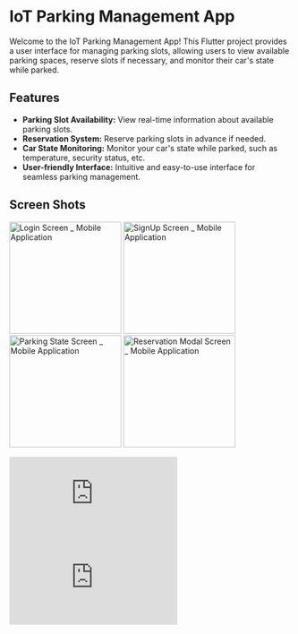 # IoT Parking Management App

Welcome to the IoT Parking Management App! This Flutter project provides a user interface for managing parking slots, allowing users to view available parking spaces, reserve slots if necessary, and monitor their car's state while parked.

## Features

- **Parking Slot Availability:** View real-time information about available parking slots.
- **Reservation System:** Reserve parking slots in advance if needed.
- **Car State Monitoring:** Monitor your car's state while parked, such as temperature, security status, etc.
- **User-friendly Interface:** Intuitive and easy-to-use interface for seamless parking management.

## Screen Shots

<img src="https://biaupload.com/do.php?imgf=org-effb59815f431.png" alt="Login Screen _ Mobile Application" width="200"> 
<img src="https://biaupload.com/do.php?imgf=org-c1082cce8bb22.png" alt="SignUp Screen _ Mobile Application" width="200"> 
<img src="https://biaupload.com/do.php?imgf=org-55c3cc38fa133.png" alt="Parking State Screen _ Mobile Application" width="200"> 
<img src="https://biaupload.com/do.php?imgf=org-769907acf9bc4.png" alt="Reservation Modal Screen _ Mobile Application" width="200">

![Login Screen _ Web Output](https://biaupload.com/do.php?imgf=org-582ec03f9e3c1.png) 
![Parking State Screen _ Web Output](https://biaupload.com/do.php?imgf=org-a6fef875e7d22.png)


